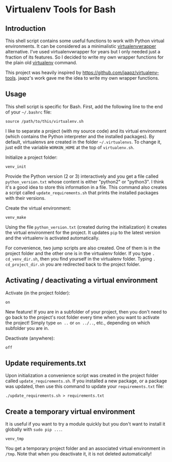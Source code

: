 Virtualenv Tools for Bash
=========================

Introduction
------------
This shell script contains some useful functions to work with
Python virtual environments. It can be considered as a minimalistic
[virtualenvwrapper](https://virtualenvwrapper.readthedocs.org/en/latest/)
alternative. I've used virtualenvwrapper for years but I
only needed just a fraction of its features. So I decided
to write my own wrapper functions for the plain old
[virtualenv](https://virtualenv.readthedocs.org/en/latest/) command.

This project was heavily inspired by
<https://github.com/jaapz/virtualenv-tools>. jaapz's work gave me the
idea to write my own wrapper functions.

Usage
-----
This shell script is specific for Bash. First, add the following line
to the end of your `~/.bashrc` file:

    source /path/to/this/virtualenv.sh

I like to separate a project (with my source code) and its virtual
environment (which contains the Python interpreter and the installed
packages). By default, virtualenvs are created in the folder
`~/.virtualenvs`. To change it, just edit the variable `WORKON_HOME`
at the top of `virtualenv.sh`.

Initialize a project folder:

    venv_init

Provide the Python version (2 or 3) interactively and you get a
file called `python_version.txt` whose content is either
"python2" or "python3". I think it's a good idea to store this
information in a file. This command also creates a script called
`update_requirements.sh` that prints the installed packages with
their versions.

Create the virtual environment:

    venv_make

Using the file `python_version.txt` (created during the initialization)
it creates the virtual environment for the project. It updates `pip` to
the latest version and the virtualenv is activated automatically.

For convenience, two jump scripts are also created. One of them is in
the project folder and the other one is in the virtualenv folder. If
you type `. cd_venv_dir.sh`, then you find yourself in the virtualenv
folder. Typing `. cd_project_dir.sh` you are redirected back to the
project folder.

Activating / deactivating a virtual environment
-----------------------------------------------
Activate (in the project folder):

    on

New feature! If you are in a subfolder of your project, then you
don't need to go back to the project's root folder every time when
you want to activate the project! Simply type `on ..` or `on ../..`, etc.,
depending on which subfolder you are in.

Deactivate (anywhere):

    off

Update requirements.txt
-----------------------
Upon initialization a convenience script was created in the project
folder called `update_requirements.sh`. If you installed a new
package, or a package was updated, then use this command to
update your `requirements.txt` file:

    ./update_requirements.sh > requirements.txt

Create a temporary virtual environment
--------------------------------------
It is useful if you want to try a module quickly but you don't want to
install it globally with `sudo pip ...`.

    venv_tmp

You get a temporary project folder and an associated virtual environment
in `/tmp`. Note that when you deactivate it, it is not deleted
automatically!
